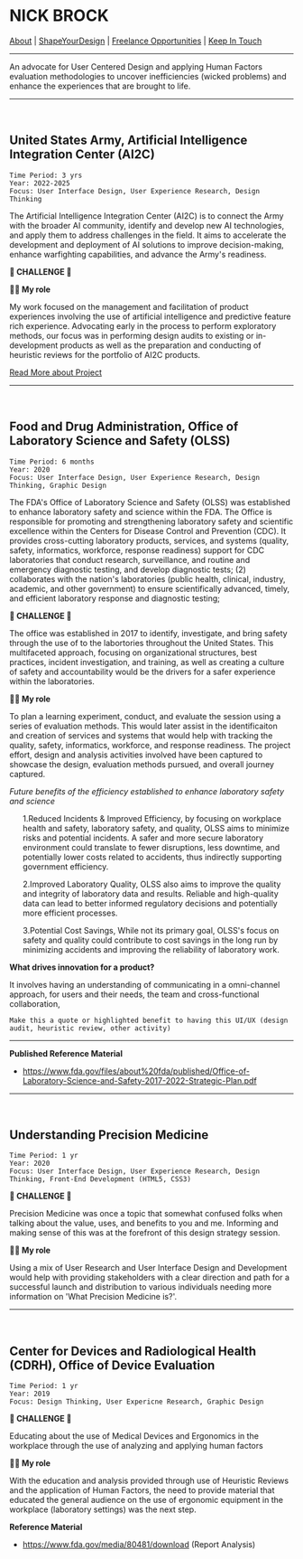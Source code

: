 # NICK BROCK
  <a href="#">About</a> |
  <a href="#">ShapeYourDesign</a> |
  <a href="#">Freelance Opportunities</a> |
  <a href="mailto:nickolas.brock@gmail.com">Keep In Touch</a>

---

An advocate for User Centered Design and applying Human Factors evaluation methodologies to uncover inefficiencies (wicked problems) and enhance the experiences that are brought to life. 
___
<br />

## United States Army, Artificial Intelligence Integration Center (AI2C)

```
Time Period: 3 yrs
Year: 2022-2025
Focus: User Interface Design, User Experience Research, Design Thinking 
```

The Artificial Intelligence Integration Center (AI2C) is to connect the Army with the broader AI community, identify and develop new AI technologies, and apply them to address challenges in the field. It aims to accelerate the development and deployment of AI solutions to improve decision-making, enhance warfighting capabilities, and advance the Army's readiness.   

**🚨 CHALLENGE 🚨**

**👨‍🔧 My role**

My work focused on the management and facilitation of product experiences involving the use of artificial intelligence and predictive feature rich experience. Advocating early in the process to perform exploratory methods, our focus was in performing design audits to existing or in-development products as well as the preparation and conducting of heuristic reviews for the portfolio of AI2C products. 

<a href="project1.md">Read More about Project</a>
___
<br />

## Food and Drug Administration, Office of Laboratory Science and Safety (OLSS)

```
Time Period: 6 months
Year: 2020
Focus: User Interface Design, User Experience Research, Design Thinking, Graphic Design 
```

The FDA's Office of Laboratory Science and Safety (OLSS) was established to enhance laboratory safety and science within the FDA. The Office is responsible for promoting and strengthening laboratory safety and scientific excellence within the Centers for Disease Control and Prevention (CDC). It provides cross-cutting laboratory products, services, and systems (quality, safety, informatics, workforce, response readiness) support for CDC laboratories that conduct research, surveillance, and routine and emergency diagnostic testing, and develop diagnostic tests; (2) collaborates with the nation's laboratories (public health, clinical, industry, academic, and other government) to ensure scientifically advanced, timely, and efficient laboratory response and diagnostic testing; 

**🚨 CHALLENGE 🚨**

The office was established in 2017 to identify, investigate, and bring safety through the use of to the labortories throughout the United States. This multifaceted approach, focusing on organizational structures, best practices, incident investigation, and training, as well as creating a culture of safety and accountability would be the drivers for a safer experience within the laboratories.

**👨‍🔧 My role**

To plan a learning experiment, conduct, and evaluate the session using a series of evaluation methods. This would later assist in the identificaiton and creation of services and systems that would help with tracking the quality, safety, informatics, workforce, and response readiness. The project effort, design and analysis activities involved have been captured to showcase the design, evaluation methods pursued, and overall journey captured. 


*Future benefits of the efficiency established to enhance laboratory safety and science*
<ol>
1.Reduced Incidents & Improved Efficiency, by focusing on workplace health and safety, laboratory safety, and quality, OLSS aims to minimize risks and potential incidents. A safer and more secure laboratory environment could translate to fewer disruptions, less downtime, and potentially lower costs related to accidents, thus indirectly supporting government efficiency. 

2.Improved Laboratory Quality, OLSS also aims to improve the quality and integrity of laboratory data and results.
Reliable and high-quality data can lead to better informed regulatory decisions and potentially more efficient processes. 

3.Potential Cost Savings, While not its primary goal, OLSS's focus on safety and quality could contribute to cost savings in the long run by minimizing accidents and improving the reliability of laboratory work. 
</ol>

**What drives innovation for a product?** 

It involves having an understanding of communicating in a omni-channel approach, for users and their needs, the team and cross-functional collaboration, 


```
Make this a quote or highlighted benefit to having this UI/UX (design audit, heuristic review, other activity) 
```


---

**Published Reference Material**
- https://www.fda.gov/files/about%20fda/published/Office-of-Laboratory-Science-and-Safety-2017-2022-Strategic-Plan.pdf

___
<br />

## Understanding Precision Medicine

```
Time Period: 1 yr
Year: 2020
Focus: User Interface Design, User Experience Research, Design Thinking, Front-End Development (HTML5, CSS3)
```

**🚨 CHALLENGE 🚨**

Precision Medicine was once a topic that somewhat confused folks when talking about the value, uses, and benefits to you and me. Informing and making sense of this was at the forefront of this design strategy session.   

**👨‍🔧 My role**

Using a mix of User Research and User Interface Design and Development would help with providing stakeholders with a clear direction and path for a successful launch and distribution to various individuals needing more information on 'What Precision Medicine is?'.

___
<br />

## Center for Devices and Radiological Health (CDRH), Office of Device Evaluation

```
Time Period: 1 yr
Year: 2019
Focus: Design Thinking, User Expericne Research, Graphic Design
```

**🚨 CHALLENGE 🚨**

Educating about the use of Medical Devices and Ergonomics in the workplace through the use of analyzing and applying human factors 

**👨‍🔧 My role**

With the education and analysis provided through use of Heuristic Reviews and the application of Human Factors, the need to provide material that educated the general audience on the use of ergonomic equipment in the workplace (laboratory settings) was the next step. 

**Reference Material**
- https://www.fda.gov/media/80481/download (Report Analysis)
